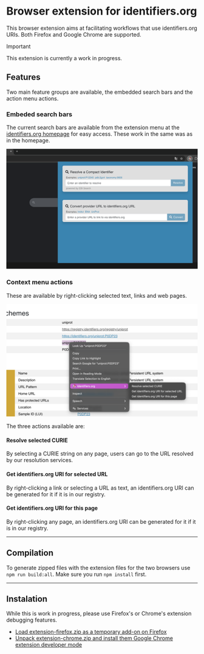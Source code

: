 # Browser extension for identifiers.org

This browser extension aims at facilitating workflows that use identifiers.org URIs. Both Firefox and Google Chrome are supported.

> [!IMPORTANT]
> This extension is currently a work in progress.

## Features

Two main feature groups are available, the embedded search bars and the action menu actions.

### Embeded search bars

The current search bars are available from the extension menu at the [identifiers.org homepage](http://identifiers.org) for easy access. These work in the same was as in the homepage.

![](./screenshots/popup.png)

### Context menu actions

These are available by right-clicking selected text, links and web pages. 

![](./screenshots/context-menu.png)

The three actions available are:

#### Resolve selected CURIE
By selecting a CURIE string on any page, users can go to the URL resolved by our resolution services.

#### Get identifiers.org URI for selected URL
By right-clicking a link or selecting a URL as text, an identifiers.org URI can be generated for it if it is in our registry.

#### Get identifiers.org URI for this page
By right-clicking any page, an identifiers.org URI can be generated for it if it is in our registry.

-----

## Compilation
To generate zipped files with the extension files for the two browsers use `npm run build:all`. Make sure you run `npm install` first.

-----

## Instalation
While this is work in progress, please use Firefox's or Chrome's extension debugging features.
- [Load extension-firefox.zip as a temporary add-on on Firefox](https://extensionworkshop.com/documentation/develop/temporary-installation-in-firefox/)
- [Unpack extension-chrome.zip and install them Google Chrome extension developer mode](https://bashvlas.com/blog/install-chrome-extension-in-developer-mode)
